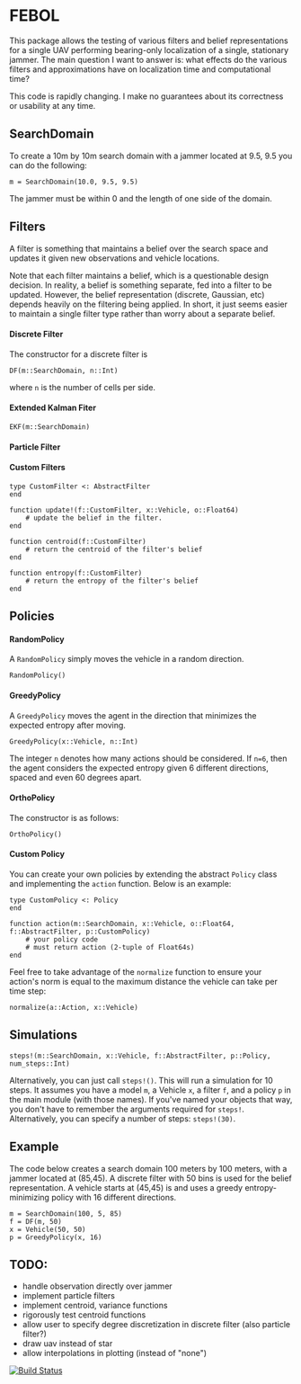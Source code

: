 # FEBOL

This package allows the testing of various filters and belief representations for a single UAV performing bearing-only localization of a single, stationary jammer.
The main question I want to answer is: what effects do the various filters and approximations have on localization time and computational time?

This code is rapidly changing. I make no guarantees about its correctness or usability at any time.

## SearchDomain
To create a 10m by 10m search domain with a jammer located at 9.5, 9.5 you can do the following:
```
m = SearchDomain(10.0, 9.5, 9.5)
```
The jammer must be within 0 and the length of one side of the domain.

## Filters
A filter is something that maintains a belief over the search space and updates it given new observations and vehicle locations.

Note that each filter maintains a belief, which is a questionable design decision.
In reality, a belief is something separate, fed into a filter to be updated.
However, the belief representation (discrete, Gaussian, etc) depends heavily on the filtering being applied.
In short, it just seems easier to maintain a single filter type rather than worry about a separate belief.

#### Discrete Filter
The constructor for a discrete filter is
```
DF(m::SearchDomain, n::Int)
```
where `n` is the number of cells per side.

#### Extended Kalman Fiter
```
EKF(m::SearchDomain)
```

#### Particle Filter

#### Custom Filters
```
type CustomFilter <: AbstractFilter
end

function update!(f::CustomFilter, x::Vehicle, o::Float64)
	# update the belief in the filter.
end

function centroid(f::CustomFilter)
	# return the centroid of the filter's belief
end

function entropy(f::CustomFilter)
	# return the entropy of the filter's belief
end
```

## Policies

#### RandomPolicy
A `RandomPolicy` simply moves the vehicle in a random direction.
```
RandomPolicy()
```

#### GreedyPolicy
A `GreedyPolicy` moves the agent in the direction that minimizes the expected entropy after moving.
```
GreedyPolicy(x::Vehicle, n::Int)
```
The integer `n` denotes how many actions should be considered.
If `n=6`, then the agent considers the expected entropy given 6 different directions, spaced and even 60 degrees apart.

#### OrthoPolicy
The constructor is as follows:
```
OrthoPolicy()
```

#### Custom Policy
You can create your own policies by extending the abstract `Policy` class and implementing the `action` function. Below is an example:
```
type CustomPolicy <: Policy
end

function action(m::SearchDomain, x::Vehicle, o::Float64, f::AbstractFilter, p::CustomPolicy)
	# your policy code
	# must return action (2-tuple of Float64s)
end
```
Feel free to take advantage of the `normalize` function to ensure your action's norm is equal to the maximum distance the vehicle can take per time step:
```
normalize(a::Action, x::Vehicle)
```

## Simulations
```
steps!(m::SearchDomain, x::Vehicle, f::AbstractFilter, p::Policy, num_steps::Int)
```
Alternatively, you can just call `steps!()`.
This will run a simulation for 10 steps. 
It assumes you have a model `m`, a Vehicle `x`, a filter `f`, and a policy `p` in the main module (with those names).
If you've named your objects that way, you don't have to remember the arguments required for `steps!`.
Alternatively, you can specify a number of steps: `steps!(30)`.


## Example
The code below creates a search domain 100 meters by 100 meters, with a jammer located at (85,45).
A discrete filter with 50 bins is used for the belief representation.
A vehicle starts at (45,45) is and uses a greedy entropy-minimizing policy with 16 different directions.
```
m = SearchDomain(100, 5, 85)
f = DF(m, 50)
x = Vehicle(50, 50)
p = GreedyPolicy(x, 16)
```

## TODO:

* handle observation directly over jammer
* implement particle filters
* implement centroid, variance functions
* rigorously test centroid functions
* allow user to specify degree discretization in discrete filter (also particle filter?)
* draw uav instead of star
* allow interpolations in plotting (instead of "none")

[![Build Status](https://travis-ci.org/dressel/FEBOL.jl.svg?branch=master)](https://travis-ci.org/dressel/FEBOL.jl)
